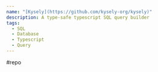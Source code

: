 ```yaml
---
name: "[Kysely](https://github.com/kysely-org/kysely)"
description: A type-safe typescript SQL query builder
tags:
  - SQL
  - Database
  - Typescript
  - Query
---
```

#repo